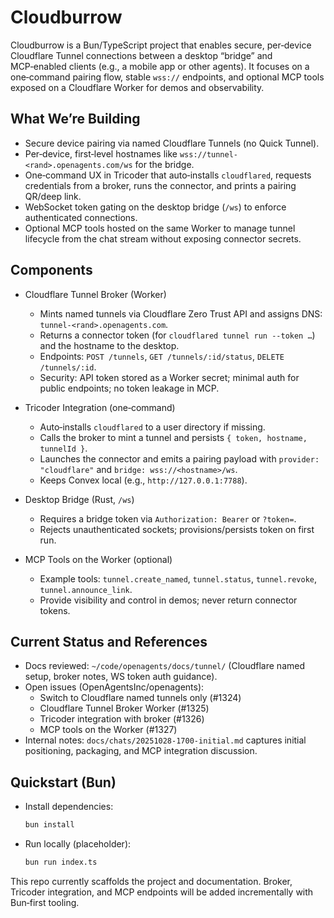 # Cloudburrow

Cloudburrow is a Bun/TypeScript project that enables secure, per‑device Cloudflare Tunnel connections between a desktop “bridge” and MCP‑enabled clients (e.g., a mobile app or other agents). It focuses on a one‑command pairing flow, stable `wss://` endpoints, and optional MCP tools exposed on a Cloudflare Worker for demos and observability.

## What We’re Building

- Secure device pairing via named Cloudflare Tunnels (no Quick Tunnel).
- Per‑device, first‑level hostnames like `wss://tunnel-<rand>.openagents.com/ws` for the bridge.
- One‑command UX in Tricoder that auto‑installs `cloudflared`, requests credentials from a broker, runs the connector, and prints a pairing QR/deep link.
- WebSocket token gating on the desktop bridge (`/ws`) to enforce authenticated connections.
- Optional MCP tools hosted on the same Worker to manage tunnel lifecycle from the chat stream without exposing connector secrets.

## Components

- Cloudflare Tunnel Broker (Worker)
  - Mints named tunnels via Cloudflare Zero Trust API and assigns DNS: `tunnel-<rand>.openagents.com`.
  - Returns a connector token (for `cloudflared tunnel run --token …`) and the hostname to the desktop.
  - Endpoints: `POST /tunnels`, `GET /tunnels/:id/status`, `DELETE /tunnels/:id`.
  - Security: API token stored as a Worker secret; minimal auth for public endpoints; no token leakage in MCP.

- Tricoder Integration (one‑command)
  - Auto‑installs `cloudflared` to a user directory if missing.
  - Calls the broker to mint a tunnel and persists `{ token, hostname, tunnelId }`.
  - Launches the connector and emits a pairing payload with `provider: "cloudflare"` and `bridge: wss://<hostname>/ws`.
  - Keeps Convex local (e.g., `http://127.0.0.1:7788`).

- Desktop Bridge (Rust, `/ws`)
  - Requires a bridge token via `Authorization: Bearer` or `?token=`.
  - Rejects unauthenticated sockets; provisions/persists token on first run.

- MCP Tools on the Worker (optional)
  - Example tools: `tunnel.create_named`, `tunnel.status`, `tunnel.revoke`, `tunnel.announce_link`.
  - Provide visibility and control in demos; never return connector tokens.

## Current Status and References

- Docs reviewed: `~/code/openagents/docs/tunnel/` (Cloudflare named setup, broker notes, WS token auth guidance).
- Open issues (OpenAgentsInc/openagents):
  - Switch to Cloudflare named tunnels only (#1324)
  - Cloudflare Tunnel Broker Worker (#1325)
  - Tricoder integration with broker (#1326)
  - MCP tools on the Worker (#1327)
- Internal notes: `docs/chats/20251028-1700-initial.md` captures initial positioning, packaging, and MCP integration discussion.

## Quickstart (Bun)

- Install dependencies:
  ```bash
  bun install
  ```

- Run locally (placeholder):
  ```bash
  bun run index.ts
  ```

This repo currently scaffolds the project and documentation. Broker, Tricoder integration, and MCP endpoints will be added incrementally with Bun‑first tooling.
